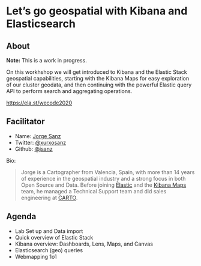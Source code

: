 # Let’s go geospatial with Kibana and Elasticsearch

## About

**Note:** This is a work in progress.

On this workhshop we will get introduced to Kibana and the Elastic Stack geospatial capabilities, starting with the Kibana Maps for easy exploration of our cluster geodata, and then continuing with the powerful Elastic query API to perform search and aggregating operations.

<https://ela.st/wecode2020>

## Facilitator

* Name: [Jorge Sanz](https://www.jorgesanz.net)
* Twitter: [@xurxosanz](https://twitter.com/xurxosanz)
* Github: [@jsanz](https://github.com/jsanz)

Bio: 

  > Jorge is a Cartographer from Valencia, Spain, with more than 14 years of experience in the geospatial industry and a strong focus in both Open Source and Data. Before joining [Elastic](https://www.elastic.co/) and the [Kibana Maps](https://www.elastic.co/products/maps) team, he managed a Technical Support team and did sales engineering at [CARTO](https://carto.com/).

## Agenda

- Lab Set up and Data import
- Quick overview of Elastic Stack
- Kibana overview: Dashboards, Lens, Maps, and Canvas
- Elasticsearch (geo) queries
- Webmapping 1o1

